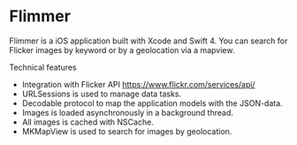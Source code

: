 # Flimmer

Flimmer is a iOS application built with Xcode and Swift 4. You can search for Flicker images by keyword or by a geolocation via a mapview.

Technical features
* Integration with Flicker API https://www.flickr.com/services/api/
* URLSessions is used to manage data tasks.
* Decodable protocol to map the application models with the JSON-data. 
* Images is loaded asynchronously in a background thread.
* All images is cached with NSCache.
* MKMapView is used to search for images by geolocation.

